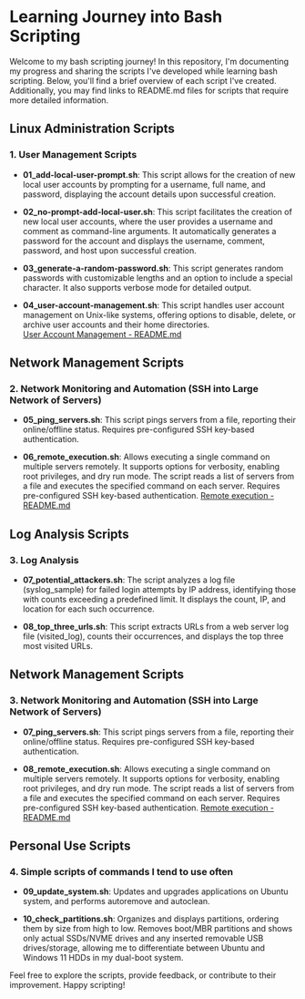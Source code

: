 # Learning Journey into Bash Scripting

Welcome to my bash scripting journey! In this repository, I'm documenting my progress and sharing the scripts I've developed while learning bash scripting. Below, you'll find a brief overview of each script I've created. Additionally, you may find links to README.md files for scripts that require more detailed information.

## Linux Administration Scripts

### 1. User Management Scripts

- **01_add-local-user-prompt.sh**: This script allows for the creation of new local user accounts by prompting for a username, full name, and password, displaying the account details upon successful creation.

- **02_no-prompt-add-local-user.sh**: This script facilitates the creation of new local user accounts, where the user provides a username and comment as command-line arguments. It automatically generates a password for the account and displays the username, comment, password, and host upon successful creation.

- **03_generate-a-random-password.sh**: This script generates random passwords with customizable lengths and an option to include a special character. It also supports verbose mode for detailed output.

- **04_user-account-management.sh**: This script handles user account management on Unix-like systems, offering options to disable, delete, or archive user accounts and their home directories.  
  [User Account Management - README.md](https://github.com/Kamzie/User-account-management-script)

## Network Management Scripts

### 2. Network Monitoring and Automation (SSH into Large Network of Servers)

- **05_ping_servers.sh**: This script pings servers from a file, reporting their online/offline status. Requires pre-configured SSH key-based authentication.

- **06_remote_execution.sh**: Allows executing a single command on multiple servers remotely. It supports options for verbosity, enabling root privileges, and dry run mode. The script reads a list of servers from a file and executes the specified command on each server. Requires pre-configured SSH key-based authentication.
  [Remote execution - README.md](https://github.com/Kamzie/User-account-management-script)

## Log Analysis Scripts

### 3. Log Analysis

- **07_potential_attackers.sh**: The script analyzes a log file (syslog_sample) for failed login attempts by IP address, identifying those with counts exceeding a predefined limit. It displays the count, IP, and location for each such occurrence.

- **08_top_three_urls.sh**: This script extracts URLs from a web server log file (visited_log), counts their occurrences, and displays the top three most visited URLs.

## Network Management Scripts

### 3. Network Monitoring and Automation (SSH into Large Network of Servers)

- **07_ping_servers.sh**: This script pings servers from a file, reporting their online/offline status. Requires pre-configured SSH key-based authentication.

- **08_remote_execution.sh**: Allows executing a single command on multiple servers remotely. It supports options for verbosity, enabling root privileges, and dry run mode. The script reads a list of servers from a file and executes the specified command on each server. Requires pre-configured SSH key-based authentication.
  [Remote execution - README.md](https://github.com/Kamzie/User-account-management-script)

## Personal Use Scripts

### 4. Simple scripts of commands I tend to use often

- **09_update_system.sh**: Updates and upgrades applications on Ubuntu system, and performs autoremove and autoclean.

- **10_check_partitions.sh**: Organizes and displays partitions, ordering them by size from high to low. Removes boot/MBR partitions and shows only actual SSDs/NVME drives and any inserted removable USB drives/storage, allowing me to differentiate between Ubuntu and Windows 11 HDDs in my dual-boot system.

Feel free to explore the scripts, provide feedback, or contribute to their improvement. Happy scripting!
